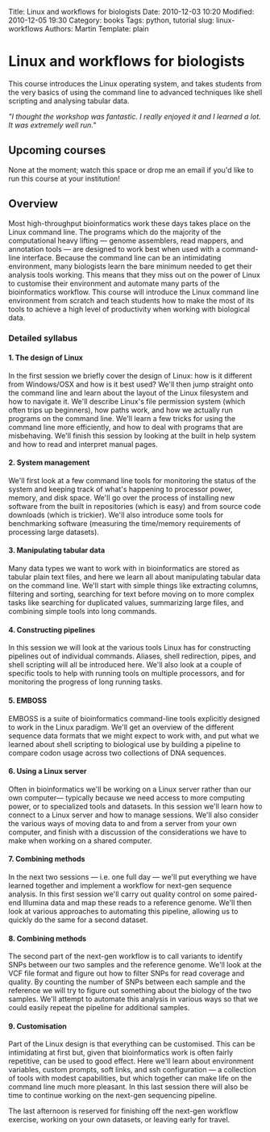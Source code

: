 Title: Linux and workflows for biologists
Date: 2010-12-03 10:20
Modified: 2010-12-05 19:30
Category: books
Tags: python, tutorial
slug: linux-workflows
Authors: Martin
Template: plain

# Linux and workflows for biologists

This course introduces the Linux operating system, and takes students from the very basics of using the command line to advanced techniques like shell scripting and analysing tabular data.

*"I thought the workshop was fantastic. I really enjoyed it and I learned a lot. It was extremely well run."*


## Upcoming courses

None at the moment; watch this space or drop me an email if you'd like to run this course at your institution!


## Overview

Most high-throughput bioinformatics work these days takes place on the Linux command line. The programs which do the majority of the computational heavy lifting — genome assemblers, read mappers, and annotation tools — are designed to work best when used with a command-line interface. Because the command line can be an intimidating environment, many biologists learn the bare minimum needed to get their analysis tools working. This means that they miss out on the power of Linux to customise their environment and automate many parts of the bioinformatics workflow. This course will introduce the Linux command line environment from scratch and teach students how to make the most of its tools to achieve a high level of productivity when working with biological data. 

### Detailed syllabus

#### 1\. The design of Linux

In the first session we briefly cover the design of Linux: how is it different from Windows/OSX and how is it best used? We'll then jump straight onto the command line and learn about the layout of the Linux filesystem and how to navigate it. We'll describe Linux's file permission system (which often trips up beginners), how paths work, and how we actually run programs on the command line. We'll learn a few tricks for using the command line more efficiently, and how to deal with programs that are misbehaving. We'll finish this session by looking at the built in help system and how to read and interpret manual pages.

#### 2\. System management

We'll first look at a few command line tools for monitoring the status of the system and keeping track of what's happening to processor power, memory, and disk space. We'll go over the process of installing new software from the built in repositories (which is easy) and from source code downloads (which is trickier). We'll also introduce some tools for benchmarking software (measuring the time/memory requirements of processing large datasets).

#### 3\. Manipulating tabular data

Many data types we want to work with in bioinformatics are stored as tabular plain text files, and here we learn all about manipulating tabular data on the command line. We'll start with simple things like extracting columns, filtering and sorting, searching for text before moving on to more complex tasks like searching for duplicated values, summarizing large files, and combining simple tools into long commands.

#### 4\. Constructing pipelines

In this session we will look at the various tools Linux has for constructing pipelines out of individual commands. Aliases, shell redirection, pipes, and shell scripting will all be introduced here. We'll also look at a couple of specific tools to help with running tools on multiple processors, and for monitoring the progress of long running tasks.

#### 5\. EMBOSS

EMBOSS is a suite of bioinformatics command-line tools explicitly designed to work in the Linux paradigm. We'll get an overview of the different sequence data formats that we might expect to work with, and put what we learned about shell scripting to biological use by building a pipeline to compare codon usage across two collections of DNA sequences.

#### 6\. Using a Linux server

Often in bioinformatics we'll be working on a Linux server rather than our own computer— typically because we need access to more computing power, or to specialized tools and datasets. In this session we'll learn how to connect to a Linux server and how to manage sessions. We'll also consider the various ways of moving data to and from a server from your own computer, and finish with a discussion of the considerations we have to make when working on a shared computer.

#### 7\. Combining methods

In the next two sessions — i.e. one full day — we'll put everything we have learned together and implement a workflow for next-gen sequence analysis. In this first session we'll carry out quality control on some paired-end Illumina data and map these reads to a reference genome. We'll then look at various approaches to automating this pipeline, allowing us to quickly do the same for a second dataset.

#### 8\. Combining methods

The second part of the next-gen workflow is to call variants to identify SNPs between our two samples and the reference genome. We'll look at the VCF file format and figure out how to filter SNPs for read coverage and quality. By counting the number of SNPs between each sample and the reference we will try to figure out something about the biology of the two samples. We'll attempt to automate this analysis in various ways so that we could easily repeat the pipeline for additional samples.

#### 9\. Customisation

Part of the Linux design is that everything can be customised. This can be intimidating at first but, given that bioinformatics work is often fairly repetitive, can be used to good effect. Here we'll learn about environment variables, custom prompts, soft links, and ssh configuration — a collection of tools with modest capabilities, but which together can make life on the command line much more pleasant. In this last session there will also be time to continue working on the next-gen sequencing pipeline.  

The last afternoon is reserved for finishing off the next-gen workflow exercise, working on your own datasets, or leaving early for travel.
